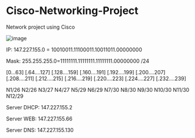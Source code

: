 # Cisco-Networking-Project
Network project using Cisco


![image](https://github.com/user-attachments/assets/54cf04d5-57e0-41bb-a39f-6b39c50d6874)


IP: 147.227.155.0 = 10010011.11100011.10011011.00000000

Mask: 255.255.255.0=11111111.11111111.11111111.00000000  /24


[0...63] [.64....127] [.128....159] [.160....191] [.192....199] [.200....207] [.208....211] [.212....215] [.216....219] [.220....223] [.224....227] [.232....239] 

  N1/26       N2/26        N3/27         N4/27        N5/29           N6/29         N7/30         N8/30        N9/30         N10/30        N11/30       N12/29


Server DHCP: 147.227.155.2

Server WEB: 147.227.155.66

Server DNS: 147.227.155.130
